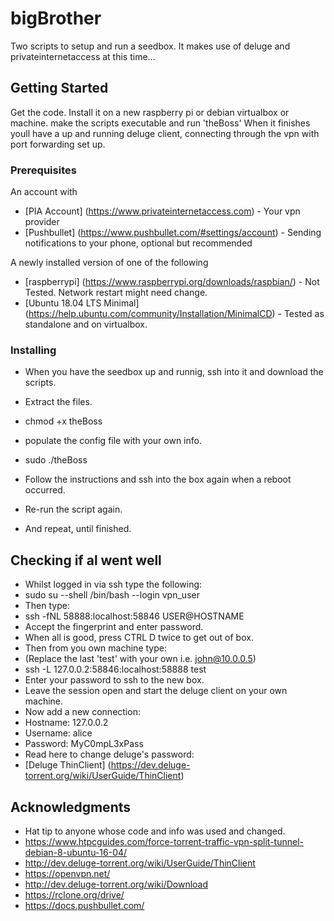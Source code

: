 # bigBrother

Two scripts to setup and run a seedbox.
It makes use of deluge and privateinternetaccess at this time...

## Getting Started

Get the code.
Install it on a new raspberry pi or debian virtualbox or machine.
make the scripts executable and run 'theBoss'
When it finishes youll have a up and running deluge client, connecting through the vpn with port forwarding set up.

### Prerequisites

An account with
* [PIA Account] (https://www.privateinternetaccess.com) - Your vpn provider
* [Pushbullet] (https://www.pushbullet.com/#settings/account) - Sending notifications to your phone, optional but recommended

A newly installed version of one of the following
* [raspberrypi] (https://www.raspberrypi.org/downloads/raspbian/) - Not Tested. Network restart might need change.
* [Ubuntu 18.04 LTS Minimal] (https://help.ubuntu.com/community/Installation/MinimalCD) - Tested as standalone and on virtualbox.

### Installing
* When you have the seedbox up and runnig, ssh into it and download the scripts.
* Extract the files.
* chmod +x theBoss
* populate the config file with your own info.
* sudo ./theBoss
  
* Follow the instructions and ssh into the box again when a reboot occurred.
* Re-run the script again.
* And repeat, until finished.

## Checking if al went well
* Whilst logged in via ssh type the following:
* sudo su --shell /bin/bash --login vpn_user
* Then type:
* ssh -fNL 58888:localhost:58846 USER@HOSTNAME
* Accept the fingerprint and enter password.
* When all is good, press CTRL D twice to get out of box.
* Then from you own machine type:
* (Replace the last 'test' with your own i.e. john@10.0.0.5)
* ssh -L 127.0.0.2:58846:localhost:58888 test
* Enter your password to ssh to the new box.
* Leave the session open and start the deluge client on your own machine.
* Now add a new connection:
* Hostname: 127.0.0.2
* Username: alice
* Password: MyC0mpL3xPass
* Read here to change deluge's password: 
* [Deluge ThinClient] (https://dev.deluge-torrent.org/wiki/UserGuide/ThinClient)

## Acknowledgments

* Hat tip to anyone whose code and info was used and changed.
* https://www.htpcguides.com/force-torrent-traffic-vpn-split-tunnel-debian-8-ubuntu-16-04/
* http://dev.deluge-torrent.org/wiki/UserGuide/ThinClient
* https://openvpn.net/
* http://dev.deluge-torrent.org/wiki/Download
* https://rclone.org/drive/
* https://docs.pushbullet.com/
